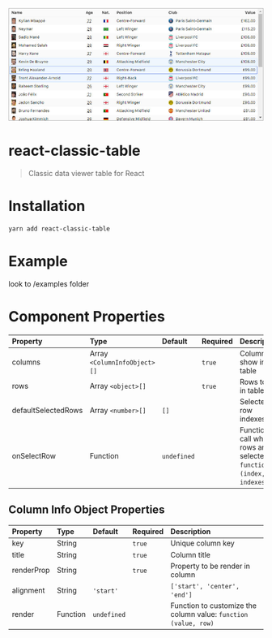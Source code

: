 ![React Classic Table](./README.cover.jpg)

# react-classic-table

> Classic data viewer table for React

# Installation

```bash
yarn add react-classic-table
```

# Example

look to /examples folder

# Component Properties

| Property            | Type                          | Default     | Required  | Description                                                          |
| :------------------ | :---------------------------- | :---------- | :-------- | :------------------------------------------------------------------- |
| columns             | Array `<ColumnInfoObject>[]`  |             | `true`    | Columns to show in table                                             |
| rows                | Array `<object>[]`            |             | `true`    | Rows to list in table                                                |
| defaultSelectedRows | Array `<number>[]`            | `[]`        |           | Selected row indexes                                                 |
| onSelectRow         | Function                      | `undefined` |           | Function to call when rows are selected: `function (index, indexes)` |


## Column Info Object Properties

| Property    | Type     | Default     | Required  | Description                                                     |
| :---------- | :------- | :---------- | :-------- | :-------------------------------------------------------------- |
| key         | String   |             | `true`    | Unique column key                                               |
| title       | String   |             | `true`    | Column title                                                    |
| renderProp  | String   |             | `true`    | Property to be render in column                                 |
| alignment   | String   | `'start'`   |           | `['start', 'center', 'end']`                                    |
| render      | Function | `undefined` |           | Function to customize the column value: `function (value, row)` |

